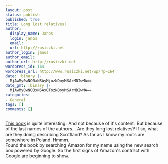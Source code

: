```yaml
---
layout: post
status: publish
published: true
title: Long lost relatives?
author:
  display_name: Janos
  login: janos
  email: 
  url: http://rusiczki.net
author_login: janos
author_email: 
author_url: http://rusiczki.net
wordpress_id: 164
wordpress_url: http://www.rusiczki.net/wp/?p=164
date: !binary |-
  MjAwMy0wNC0xNSAyMjozNDoyMSArMDIwMA==
date_gmt: !binary |-
  MjAwMy0wNC0xNSAxOTozNDoyMSArMDIwMA==
categories:
- General
tags: []
comments: []
---
```

<p><a href="http://www.amazon.com/exec/obidos/tg/detail/-/0966449606/104-6725439-2840711">This book</a> is quite interesting. And not because of it's content. But because of the last names of the authors... Are they long lost relatives? If so, what are they doing describing Scottland? As far as I know my roots are somewhere in Poland. Hmmm.<br />
Found the book by searching Amazon for my name using the new search box powered by Google. So the first signs of Amazon's contract with Google are beginning to show.</p>
